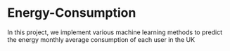 # Energy-Consumption
In this project, we implement various machine learning methods to predict the energy monthly average consumption of each user in the UK
